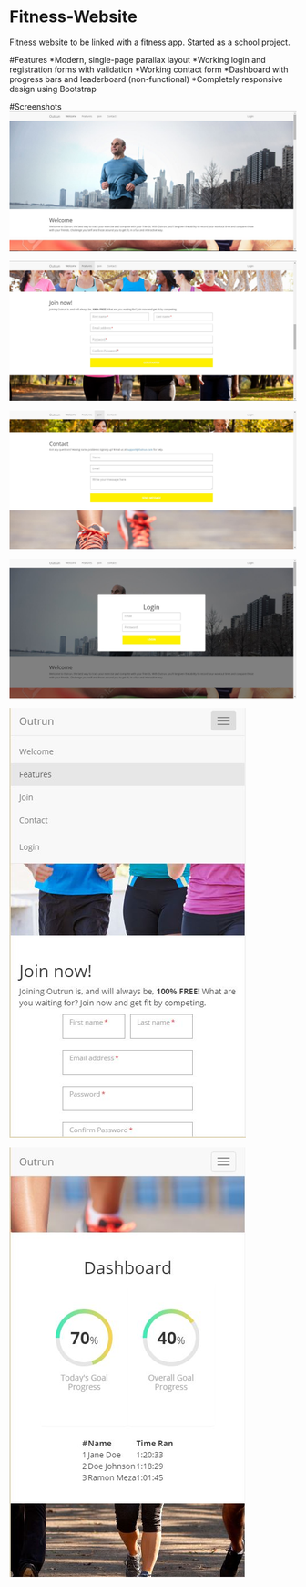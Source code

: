 # Fitness-Website
Fitness website to be linked with a fitness app. Started as a school project.

#Features
*Modern, single-page parallax layout
*Working login and registration forms with validation
*Working contact form
*Dashboard with progress bars and leaderboard (non-functional)
*Completely responsive design using Bootstrap

#Screenshots
![Welcome section](https://raw.githubusercontent.com/Metiri/Fitness-Website/master/img/screenshots/screen1.JPG?raw=true)

![Registration form](https://raw.githubusercontent.com/Metiri/Fitness-Website/master/img/screenshots/screen2.JPG?raw=true)

![Contact form](https://raw.githubusercontent.com/Metiri/Fitness-Website/master/img/screenshots/screen3.JPG?raw=true)

![Login popup](https://raw.githubusercontent.com/Metiri/Fitness-Website/master/img/screenshots/screen4.JPG?raw=true)

![Responsive design](https://raw.githubusercontent.com/Metiri/Fitness-Website/master/img/screenshots/screen5.JPG?raw=true)

![Dashboard section](https://raw.githubusercontent.com/Metiri/Fitness-Website/master/img/screenshots/screen6.JPG?raw=true)